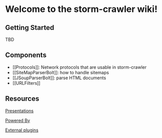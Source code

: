 # Welcome to the storm-crawler wiki!

## Getting Started
TBD

## Components
* [[Protocols]]: Network protocols that are usable in storm-crawler
* [[SiteMapParserBolt]]: how to handle sitemaps
* [[JSoupParserBolt]]: parse HTML documents
* [[URLFilters]]

## Resources

[Presentations](https://github.com/DigitalPebble/storm-crawler/wiki/Presentations)

[Powered By](https://github.com/DigitalPebble/storm-crawler/wiki/Powered-By)

[External plugins](https://github.com/DigitalPebble/storm-crawler/wiki/External-plugins)
